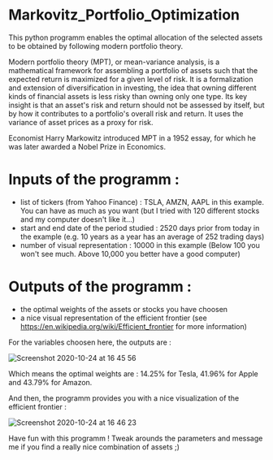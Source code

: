 # Markovitz_Portfolio_Optimization

This python programm enables the optimal allocation of the selected assets to be obtained by following modern portfolio theory. 

Modern portfolio theory (MPT), or mean-variance analysis, is a mathematical framework for assembling a portfolio of assets such that the expected return is maximized for a given level of risk. It is a formalization and extension of diversification in investing, the idea that owning different kinds of financial assets is less risky than owning only one type. Its key insight is that an asset's risk and return should not be assessed by itself, but by how it contributes to a portfolio's overall risk and return. It uses the variance of asset prices as a proxy for risk.

Economist Harry Markowitz introduced MPT in a 1952 essay, for which he was later awarded a Nobel Prize in Economics.

# Inputs of the programm :

- list of tickers (from Yahoo Finance) : TSLA, AMZN, AAPL in this example. You can have as much as you want (but I tried with 120 different stocks and my computer doesn't like it...)
- start and end date of the period studied : 2520 days prior from today in the example (e.g. 10 years as a year has an average of 252 trading days)
- number of visual representation : 10000 in this example (Below 100 you won't see much. Above 10,000 you better have a good computer)

# Outputs of the programm :

- the optimal weights of the assets or stocks you have choosen
- a nice visual representation of the efficient frontier (see https://en.wikipedia.org/wiki/Efficient_frontier for more information)


For the variables choosen here, the outputs are :

![Screenshot 2020-10-24 at 16 45 56](https://user-images.githubusercontent.com/35689674/97084683-19eeb580-1619-11eb-95ef-dc3f1033907b.png)

Which means the optimal weights are : 14.25% for Tesla, 41.96% for Apple and 43.79% for Amazon.

And then, the programm provides you with a nice visualization of the efficient frontier :

![Screenshot 2020-10-24 at 16 46 23](https://user-images.githubusercontent.com/35689674/97084800-b0bb7200-1619-11eb-8280-f1209b9f4822.png)

Have fun with this programm ! Tweak arounds the parameters and message me if you find a really nice combination of assets ;)
